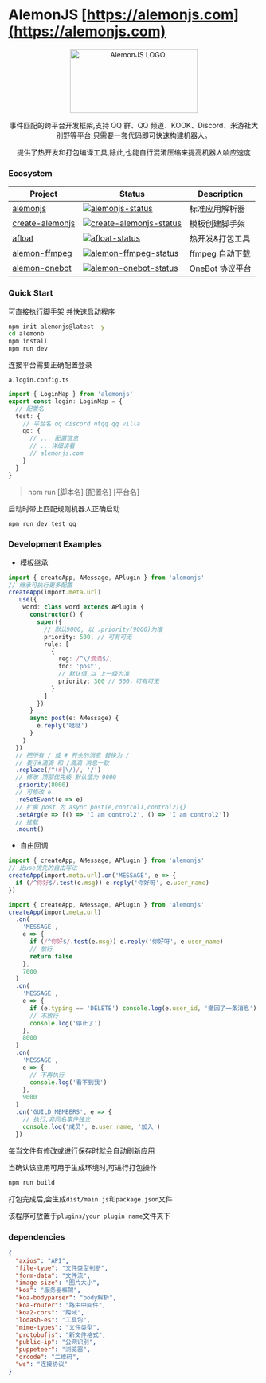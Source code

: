 # AlemonJS [https://alemonjs.com](https://alemonjs.com)

<div align="center">
  <a 
  href="https://alemonjs.com/" 
  target="_blank" 
  rel="noopener noreferrer">
  <img 
   width="256" 
   height="128"
   src="https://alemonjs.com/img/alemon.jpg" 
   alt="AlemonJS LOGO"
   >
  </a>
</div>

<div align="center">
  
事件匹配的跨平台开发框架,支持 QQ 群、QQ 频道、KOOK、Discord、米游社大别野等平台,只需要一套代码即可快速构建机器人。

提供了热开发和打包编译工具,除此,也能自行混淆压缩来提高机器人响应速度

</div>

### Ecosystem

| Project           | Status                                               | Description     |
| ----------------- | ---------------------------------------------------- | --------------- |
| [alemonjs]        | [![alemonjs-status]][alemonjs-package]               | 标准应用解析器  |
| [create-alemonjs] | [![create-alemonjs-status]][create-alemonjs-package] | 模板创建脚手架  |
| [afloat]          | [![afloat-status]][afloat-package]                   | 热开发&打包工具 |
| [alemon-ffmpeg]   | [![alemon-ffmpeg-status]][alemon-ffmpeg-package]     | ffmpeg 自动下载 |
| [alemon-onebot]   | [![alemon-onebot-status]][alemon-onebot-package]     | OneBot 协议平台 |

<p>

[alemonjs]: https://github.com/ningmengchongshui/alemon
[alemonjs-status]: https://img.shields.io/npm/v/alemonjs.svg
[alemonjs-package]: https://www.npmjs.com/package/alemonjs

<p>

[create-alemonjs]: https://github.com/ningmengchongshui/alemon/tree/cli
[create-alemonjs-status]: https://img.shields.io/npm/v/create-alemonjs.svg
[create-alemonjs-package]: https://www.npmjs.com/package/create-alemonjs

<p>

[afloat]: https://github.com/ningmengchongshui/alemon/tree/rollup
[afloat-status]: https://img.shields.io/npm/v/afloat.svg
[afloat-package]: https://www.npmjs.com/package/afloat

<p>

[alemon-ffmpeg]: https://github.com/kongxiangyiren/alemon-ffmpeg
[alemon-ffmpeg-status]: https://img.shields.io/npm/v/alemon-ffmpeg.svg
[alemon-ffmpeg-package]: https://www.npmjs.com/package/alemon-ffmpeg

<p>

[alemon-onebot]: https://github.com/ningmengchongshui/alemon/tree/alemon-onebot
[alemon-onebot-status]: https://img.shields.io/npm/v/alemon-onebot.svg
[alemon-onebot-package]: https://www.npmjs.com/package/alemon-onebot

### Quick Start

可直接执行脚手架 并快速启动程序

```sh
npm init alemonjs@latest -y
cd alemonb
npm install
npm run dev
```

连接平台需要正确配置登录

`a.login.config.ts`

```ts
import { LoginMap } from 'alemonjs'
export const login: LoginMap = {
  // 配置名
  test: {
    // 平台名 qq discord ntqq qq villa
    qq: {
      // ... 配置信息
      // ...详细请看
      // alemonjs.com
    }
  }
}
```

> npm run [脚本名] [配置名] [平台名]

启动时带上匹配规则机器人正确启动

```sh
npm run dev test qq
```

### Development Examples

- 模板继承

```ts
import { createApp, AMessage, APlugin } from 'alemonjs'
// 继承可执行更多配置
createApp(import.meta.url)
  .use({
    word: class word extends APlugin {
      constructor() {
        super({
          // 默认9000, 以 .priority(9000)为准
          priority: 500, // 可有可无
          rule: [
            {
              reg: /^\/滴滴$/,
              fnc: 'post',
              // 默认值,以 上一级为准
              priority: 300 // 500，可有可无
            }
          ]
        })
      }
      async post(e: AMessage) {
        e.reply('哒哒')
      }
    }
  })
  // 把所有 / 或 # 开头的消息 替换为 /
  // 表示#滴滴 和 /滴滴 消息一致
  .replace(/^(#|\/)/, '/')
  // 修改 顶部优先级 默认值为 9000
  .priority(8000)
  // 可修改 e
  .reSetEvent(e => e)
  // 扩展 post 为 async post(e,control1,control2){}
  .setArg(e => [() => 'I am control2', () => 'I am control2'])
  // 挂载
  .mount()
```

- 自由回调

```ts
import { createApp, AMessage, APlugin } from 'alemonjs'
// 比use优先的自由写法
createApp(import.meta.url).on('MESSAGE', e => {
  if (/^你好$/.test(e.msg)) e.reply('你好呀', e.user_name)
})
```

```ts
import { createApp, AMessage, APlugin } from 'alemonjs'
createApp(import.meta.url)
  .on(
    'MESSAGE',
    e => {
      if (/^你好$/.test(e.msg)) e.reply('你好呀', e.user_name)
      // 放行
      return false
    },
    7000
  )
  .on(
    'MESSAGE',
    e => {
      if (e.typing == 'DELETE') console.log(e.user_id, '撤回了一条消息')
      // 不放行
      console.log('停止了')
    },
    8000
  )
  .on(
    'MESSAGE',
    e => {
      // 不再执行
      console.log('看不到我')
    },
    9000
  )
  .on('GUILD_MEMBERS', e => {
    // 执行,非同名事件独立
    console.log('成员', e.user_name, '加入')
  })
```

每当文件有修改或进行保存时就会自动刷新应用

当确认该应用可用于生成环境时,可进行打包操作

```sh
npm run build
```

打包完成后,会生成`dist/main.js`和`package.json`文件

该程序可放置于`plugins/your plugin name`文件夹下

### dependencies

```json
{
  "axios": "API",
  "file-type": "文件类型判断",
  "form-data": "文件流",
  "image-size": "图片大小",
  "koa": "服务器框架",
  "koa-bodyparser": "body解析",
  "koa-router": "路由中间件",
  "koa2-cors": "跨域",
  "lodash-es": "工具包",
  "mime-types": "文件类型",
  "protobufjs": "新文件格式",
  "public-ip": "公网识别",
  "puppeteer": "浏览器",
  "qrcode": "二维码",
  "ws": "连接协议"
}
```
